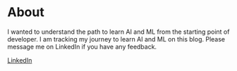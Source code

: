 # About

I wanted to understand the path to learn AI and ML from the starting point of developer. I am tracking my journey to learn AI and ML on this blog. Please message me on LinkedIn if you have any feedback.

[LinkedIn](https://www.linkedin.com/in/davidhardwick/)

